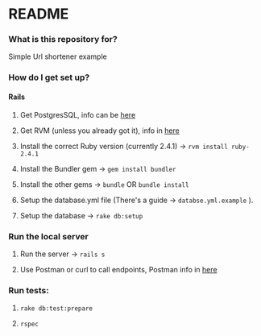 # README


### What is this repository for? ###

Simple Url shortener example

### How do I get set up? ###

#### Rails ####

1. Get PostgresSQL, info can be [here](https://www.digitalocean.com/community/tutorials/how-to-install-and-use-postgresql-on-ubuntu-14-04)

2. Get RVM (unless you already got it), info in [here](https://rvm.io/rvm/install)

3. Install the correct Ruby version (currently 2.4.1) -> `rvm install ruby-2.4.1`

4. Install the Bundler gem -> `gem install bundler`

5. Install the other gems -> `bundle` OR `bundle install`

6. Setup the database.yml file (There's a guide -> `databse.yml.example` ).

7. Setup the database -> `rake db:setup`

### Run the local server ####

1. Run the server -> `rails s`

2. Use Postman or curl to call endpoints, Postman info in [here](https://www.getpostman.com/)

### Run tests: ###

1. `rake db:test:prepare`

2. `rspec`

